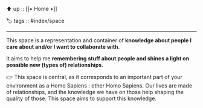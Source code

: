 ⬆️ up :: [[• Home •]]

🏷️ tags :: #index/space

---

This space is a representation and container of **knowledge about people I care about and/or I want to collaborate with**.

It aims to help me **remembering stuff about people and shines a light on possible new (types of) relationships**.

👉 This space is central, as it corresponds to an important part of your environment as a Homo Sapiens : other Homo Sapiens. Our lives are made of relationships, and the knowledge we have on those help shaping the quality of those. This space aims to support this knowledge.